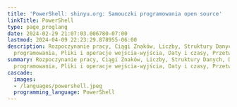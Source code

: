 ```yaml
---
title: 'PowerShell: shinyu.org: Samouczki programowania open source'
linkTitle: PowerShell
type: page_proglang
date: 2024-02-29 21:07:03.006780-07:00
lastmod: 2024-04-09 22:23:29.878955-06:00
description: Rozpoczynanie pracy, Ciągi Znaków, Liczby, Struktury Danych, Dobre praktyki
  programowania, Pliki i operacje wejścia-wyjścia, Daty i czasy, Przetwarzanie…
summary: Rozpoczynanie pracy, Ciągi Znaków, Liczby, Struktury Danych, Dobre praktyki
  programowania, Pliki i operacje wejścia-wyjścia, Daty i czasy, Przetwarzanie…
cascade:
  images:
  - /languages/powershell.jpeg
  programming_language: PowerShell
---
```

